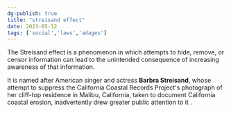 ```yaml
---  
dg-publish: true  
title: "streisand effect"  
date: 2023-05-12  
tags: ['social','laws','adages']  
---  
```

  
The Streisand effect is a phenomenon in which attempts to hide, remove, or censor information can lead to the unintended consequence of increasing awareness of that information.   
  
It is named after American singer and actress **Barbra Streisand**, whose attempt to suppress the California Coastal Records Project's photograph of her cliff-top residence in Malibu, California, taken to document California coastal erosion, inadvertently drew greater public attention to it .  
  
